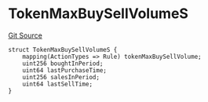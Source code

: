 # TokenMaxBuySellVolumeS
[Git Source](https://github.com/thrackle-io/aquifi-rules-v1/blob/00cdc21330585fccf9dc326a2f7aeba02706eb37/src/client/token/handler/diamond/RuleStorage.sol)


```solidity
struct TokenMaxBuySellVolumeS {
    mapping(ActionTypes => Rule) tokenMaxBuySellVolume;
    uint256 boughtInPeriod;
    uint64 lastPurchaseTime;
    uint256 salesInPeriod;
    uint64 lastSellTime;
}
```

